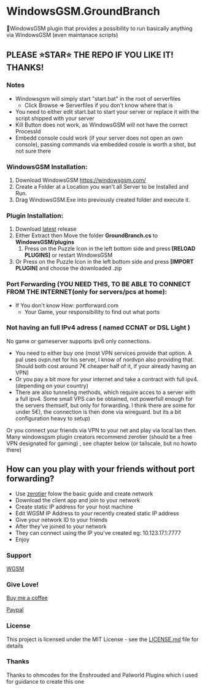 # WindowsGSM.GroundBranch
🧩WindowsGSM plugin that provides a possibility to run basically anything via WindowsGSM (even maintanace scripts)

## PLEASE ⭐STAR⭐ THE REPO IF YOU LIKE IT! THANKS!

### Notes
- Windowsgsm will simply start "start.bat" in the root of serverfiles
  - Click Browse => Serverfiles if you don't know where that is
- You need to either edit start.bat to start your server or replace it with the script shipped with your server
- Kill Button does not work, as WindowsGSM will not have the correct ProcessId
- Embedd console could work (if your server does not open an own console), passing commands via embedded cosole is worth a shot, but not sure there

### WindowsGSM Installation: 
1. Download  WindowsGSM https://windowsgsm.com/ 
2. Create a Folder at a Location you wan't all Server to be Installed and Run.
3. Drag WindowsGSM.Exe into previously created folder and execute it.

### Plugin Installation:
1. Download [latest](https://https://github.com/Raziel7893/WindowsGSM.GroundBranch/releases/latest) release
2. Either Extract then Move the folder **GroundBranch.cs** to **WindowsGSM/plugins** 
    1. Press on the Puzzle Icon in the left bottom side and press **[RELOAD PLUGINS]** or restart WindowsGSM
3. Or Press on the Puzzle Icon in the left bottom side and press **[IMPORT PLUGIN]** and choose the downloaded .zip

### Port Forwarding (YOU NEED THIS, TO BE ABLE TO CONNECT FROM THE INTERNET(only for servers/pcs at home):
- If You don't know How: portforward.com
  - Your Game, your responsibillity to find out what ports

### Not having an full IPv4 adress ( named CCNAT or DSL Light )
No game or gameserver supports ipv6 only connections. 
- You need to either buy one (most VPN services provide that option. A pal uses ovpn.net for his server, I know of nordvpn also providing that. Should both cost around 7€ cheaper half of it, if your already having an VPN)
- Or you pay a bit more for your internet and take a contract with full ipv4. (depending on your country)
- There are also tunneling methods, which require acces to a server with a full ipv4. Some small VPS can be obtained, not powerfull enough for the servers themself, but only for forwarding. I think there are some for under 5€), the connection is then done via wireguard. but its a bit configuration heavy to setup) 

Or you connect your friends via VPN to your net and play via local lan then.
Many windowsgsm plugin creators recommend zerotier (should be a free VPN designated for gaming) , see chapter below (or tailscale, but no howto there)

## How can you play with your friends without port forwarding?
- Use [zerotier](https://www.zerotier.com/) folow the basic guide and create network
- Download the client app and join to your network
- Create static IP address for your host machine
- Edit WGSM IP Address to your recently created static IP address
- Give your network ID to your friends
- After they've joined to your network
- They can connect using the IP you've created eg: 10.123.17.1:7777
- Enjoy

### Support
[WGSM](https://discord.com/channels/590590698907107340/645730252672335893)

### Give Love!
[Buy me a coffee](https://ko-fi.com/raziel7893)

[Paypal](https://paypal.me/raziel7893)

### License
This project is licensed under the MIT License - see the <a href="https://github.com/raziel7893/WindowsGSM.GroundBranch/blob/main/LICENSE">LICENSE.md</a> file for details

### Thanks
Thanks to ohmcodes for the Enshrouded and Palworld Plugins which i used for guidance to create this one
